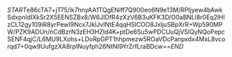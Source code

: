 $START$e86cTA7+jT75/ik7hnyAA1TQgENiff7Q900eo6N9e13M/RPIjyew4bAwkSdxpnldIXkSr2X5EENSZBx8/W6JIDfR4zXzV6B3uKFK3D/O0aBNLl8r0Eq2lHlzCL12gy109iR8yrPewI9Ncx7JklJvINtE4qqHSlCOO8JxljuSBpXrR+Wp590MPW/PZK9ADUn/nCdBzrN3zEH3HZId4K+ptDe6Su5wPDCUuQjVSlQyNQoPepcSENF4qjC/L6MU9LXohs+LDoRpGPT1hhpmezw5ROaVDcPanpxdx4MxL8vcorqd7+0qw9UufgzXA8rpINuyfph26NtNI9YrZrfLraBDcw==$END$
